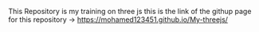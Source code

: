 This Repository is my training on three js
this is the link of the githup page for this repository ->  https://mohamed123451.github.io/My-threejs/